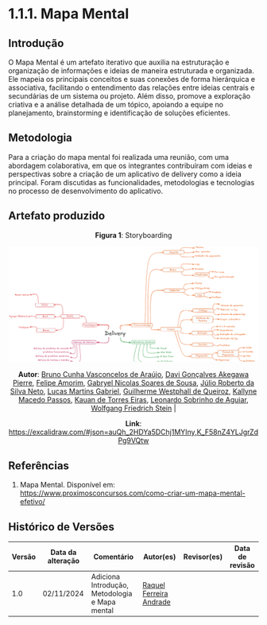# 1.1.1. Mapa Mental

## Introdução

O Mapa Mental é um artefato iterativo que auxilia na estruturação e organização de informações e ideias de maneira estruturada e organizada. Ele mapeia os principais conceitos e suas conexões de forma hierárquica e associativa, facilitando o entendimento das relações entre ideias centrais e secundárias de um sistema ou projeto. Além disso, promove a exploração criativa e a análise detalhada de um tópico, apoiando a equipe no planejamento, brainstorming e identificação de soluções eficientes.

## Metodologia

Para a criação do mapa mental foi realizada uma reunião, com uma abordagem colaborativa, em que os integrantes contribuíram com ideias e perspectivas sobre a criação de um aplicativo de delivery como a ideia principal. Foram discutidas as funcionalidades, metodologias e tecnologias no processo de desenvolvimento do aplicativo.

## Artefato produzido

<center>

**Figura 1**: Storyboarding

![Mapa Mental](assets/mapaMental.png)

**Autor**: [Bruno Cunha Vasconcelos de Araújo](https://github.com/brunocva), [Davi Gonçalves Akegawa Pierre](https://github.com/DaviPierre), [Felipe Amorim](https://github.com/lipeaaraujo), [Gabryel Nicolas Soares de Sousa](https://github.com/gabryelns), [Júlio Roberto da Silva Neto](https://github.com/JulioR2022), [Lucas Martins Gabriel](https://github.com/martinsglucas), [Guilherme Westphall de Queiroz](https://github.com/west7), [Kallyne Macedo Passos](https://github.com/kalipassos), [Kauan de Torres Eiras](https://github.com/kauaneiras), [Leonardo Sobrinho de Aguiar](https://github.com/Leonardo0o0), [Wolfgang Friedrich Stein](https://github.com/Wolffstein) |

**Link**: https://excalidraw.com/#json=auQh_2HDYa5DChj1MYIny,K_F58nZ4YLJgrZdPg9VQtw
</center>

## Referências

1. Mapa Mental. Disponível em: https://www.proximosconcursos.com/como-criar-um-mapa-mental-efetivo/


## Histórico de Versões

| Versão | Data da alteração | Comentário | Autor(es) | Revisor(es) | Data de revisão |
|--------|-----------|-----------|-----------|-------------|-------------|
| 1.0 | 02/11/2024 | Adiciona Introdução, Metodologia e Mapa mental  | [Raquel Ferreira Andrade](https://github.com/raquel-andrade) |  |  |